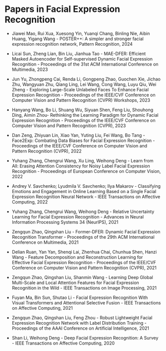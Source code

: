 # Papers in Facial Expression Recognition

 - Jiawei Mao, Rui Xua, Xuesong Yin, Yuanqi Chang, Binling Nie, Aibin Huang, 
 Yigang Wang - POSTER++: A simpler and stronger facial expression recognition network, Pattern Recognition, 2024

- Licai Sun, Zheng Lian, Bin Liu, Jianhua Tao - MAE-DFER: Efficient Masked Autoencoder for Self-supervised Dynamic Facial Expression Recognition - Proceedings of the 31st ACM International Conference on Multimedia, 2023

- Jun Yu, Zhongpeng Cai, Renda Li, Gongpeng Zhao, Guochen Xie, Jichao Zhu, Wangyuan Zhu, Qiang Ling, Lei Wang, Cong Wang, Luyu Qiu, Wei Zheng - Exploring Large-Scale Unlabeled Faces To Enhance Facial Expression Recognition - Proceedings of the IEEE/CVF Conference on Computer Vision and Pattern Recognition (CVPR) Workshops, 2023

- Hanyang Wang, Bo Li, Shuang Wu, Siyuan Shen, Feng Liu, Shouhong Ding, Aimin Zhou- Rethinking the Learning Paradigm for Dynamic Facial Expression Recognition - Proceedings of the IEEE/CVF Conference on Computer Vision and Pattern Recognition (CVPR), 2023

- Dan Zeng, Zhiyuan Lin, Xiao Yan, Yuting Liu, Fei Wang, Bo Tang - Face2Exp: Combating Data Biases for Facial Expression Recognition - Proceedings of the IEEE/CVF Conference on Computer Vision and Pattern Recognition (CVPR), 2022

- Yuhang Zhang, Chengrui Wang, Xu Ling, Weihong Deng - Learn from All: Erasing Attention Consistency for Noisy Label Facial Expression Recognition - Proceedings of European Conference on Computer Vision, 2022

- Andrey V. Savchenko; Lyudmila V. Savchenko; Ilya Makarov - Classifying Emotions and Engagement in Online Learning Based on a Single Facial Expression Recognition Neural Network - IEEE Transactions on Affective Computing, 2022

- Yuhang Zhang, Chengrui Wang, Weihong Deng - Relative Uncertainty Learning for Facial Expression Recognition - Advances in Neural Information Processing Systems 34 (NeurIPS), 2021

- Zengqun Zhao, Qingshan Liu - Former-DFER: Dynamic Facial Expression Recognition Transformer - Proceedings of the 29th ACM International Conference on Multimedia, 2021

- Delian Ruan, Yan Yan, Shenqi Lai, Zhenhua Chai, Chunhua Shen, Hanzi Wang - Feature Decomposition and Reconstruction Learning for Effective Facial Expression Recognition - Proceedings of the IEEE/CVF Conference on Computer Vision and Pattern Recognition (CVPR), 2021

- Zengqun Zhao, Qingshan Liu, Shanmin Wang - Learning Deep Global Multi-Scale and Local Attention Features for Facial Expression Recognition in the Wild - IEEE Transactions on Image Processing, 2021

- Fuyan Ma, Bin Sun, Shutao Li - Facial Expression Recognition With Visual Transformers and Attentional Selective Fusion - IEEE Transactions on Affective Computing, 2021

- Zengqun Zhao, Qingshan Liu, Feng Zhou - Robust Lightweight Facial Expression Recognition Network with Label Distribution Training - Proceedings of the AAAI Conference on Artificial Intelligence, 2021

- Shan Li, Weihong Deng - Deep Facial Expression Recognition: A Survey - IEEE Transactions on Affective Computing, 2020